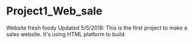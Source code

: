 # Project1_Web_sale
Website fresh foody
Updated 5/5/2018: This is the first project to make a sales website. It's using HTML platform to build.
